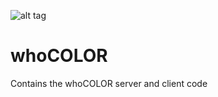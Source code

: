 ![alt tag](https://raw.githubusercontent.com/jurkan/whoCOLOR/master/readmeimg/whocolorpreview.png)
# whoCOLOR
Contains the whoCOLOR server and client code
